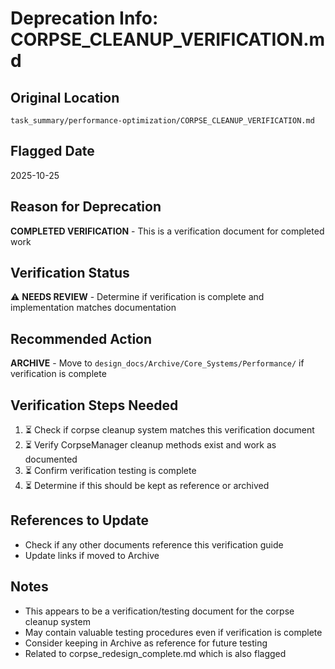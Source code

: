 # Deprecation Info: CORPSE_CLEANUP_VERIFICATION.md

## Original Location

`task_summary/performance-optimization/CORPSE_CLEANUP_VERIFICATION.md`

## Flagged Date

2025-10-25

## Reason for Deprecation

**COMPLETED VERIFICATION** - This is a verification document for completed work

## Verification Status

⚠️ **NEEDS REVIEW** - Determine if verification is complete and implementation matches documentation

## Recommended Action

**ARCHIVE** - Move to `design_docs/Archive/Core_Systems/Performance/` if verification is complete

## Verification Steps Needed

1. ⏳ Check if corpse cleanup system matches this verification document
2. ⏳ Verify CorpseManager cleanup methods exist and work as documented
3. ⏳ Confirm verification testing is complete
4. ⏳ Determine if this should be kept as reference or archived

## References to Update

- Check if any other documents reference this verification guide
- Update links if moved to Archive

## Notes

- This appears to be a verification/testing document for the corpse cleanup system
- May contain valuable testing procedures even if verification is complete
- Consider keeping in Archive as reference for future testing
- Related to corpse_redesign_complete.md which is also flagged
